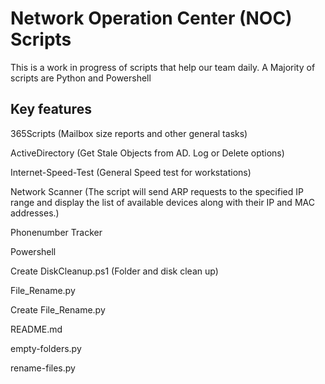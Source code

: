 # Network Operation Center (NOC) Scripts

 This is a work in progress of scripts that help our team daily.
 A Majority of scripts are Python and Powershell


## Key features

365Scripts (Mailbox size reports and other general tasks)

ActiveDirectory (Get Stale Objects from AD. Log or Delete options)

Internet-Speed-Test (General Speed test for workstations)

Network Scanner (The script will send ARP requests to the specified IP range and display the list of available devices along with their IP and MAC addresses.)

Phonenumber Tracker

Powershell

Create DiskCleanup.ps1 (Folder and disk clean up)

File_Rename.py

Create File_Rename.py

README.md

empty-folders.py

rename-files.py